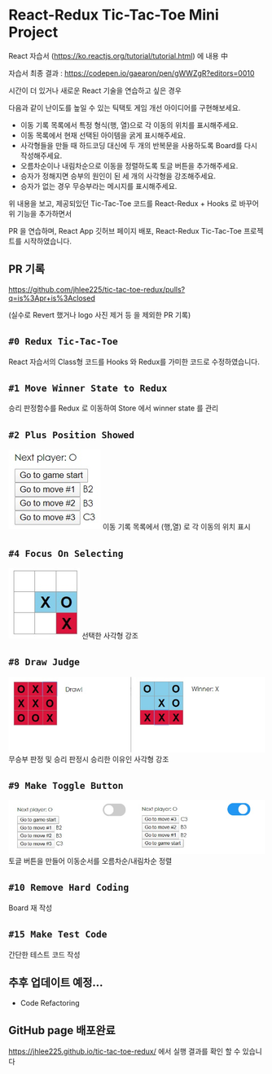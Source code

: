 # React-Redux Tic-Tac-Toe Mini Project

React 자습서 (https://ko.reactjs.org/tutorial/tutorial.html) 에 내용 中

자습서 최종 결과 : https://codepen.io/gaearon/pen/gWWZgR?editors=0010

시간이 더 있거나 새로운 React 기술을 연습하고 싶은 경우 

다음과 같이 난이도를 높일 수 있는 틱택토 게임 개선 아이디어를 구현해보세요.

- 이동 기록 목록에서 특정 형식(행, 열)으로 각 이동의 위치를 표시해주세요.
- 이동 목록에서 현재 선택된 아이템을 굵게 표시해주세요.
- 사각형들을 만들 때 하드코딩 대신에 두 개의 반복문을 사용하도록 Board를 다시 작성해주세요.
- 오름차순이나 내림차순으로 이동을 정렬하도록 토글 버튼을 추가해주세요.
- 승자가 정해지면 승부의 원인이 된 세 개의 사각형을 강조해주세요.
- 승자가 없는 경우 무승부라는 메시지를 표시해주세요.

위 내용을 보고, 제공되있던 Tic-Tac-Toe 코드를 React-Redux + Hooks 로 바꾸어 위 기능을 추가하면서 

PR 을 연습하며, React App 깃허브 페이지 배포, React-Redux Tic-Tac-Toe 프로젝트를 시작하였습니다.

## PR 기록

https://github.com/jhlee225/tic-tac-toe-redux/pulls?q=is%3Apr+is%3Aclosed

(실수로 Revert 했거나 logo 사진 제거 등 을 제외한 PR 기록)

## `#0 Redux Tic-Tac-Toe`

React 자습서의 Class형 코드를 Hooks 와 Redux를 가미한 코드로 수정하였습니다.

## `#1 Move Winner State to Redux`

승리 판정함수를 Redux 로 이동하여 Store 에서 winner state 를 관리

## `#2 Plus Position Showed`

<img src="./ReadMe/MoveLoc.jpg">
이동 기록 목록에서 (행,열) 로 각 이동의 위치 표시

## `#4 Focus On Selecting`

<img src="./ReadMe/Selecting.jpg">
선택한 사각형 강조

## `#8 Draw Judge`

<img src="./ReadMe/DrawAndWin.jpg">
무승부 판정 및 승리 판정시 승리한 이유인 사각형 강조

## `#9 Make Toggle Button`

<img src="./ReadMe/ToggleBtn.jpg">
토글 버튼을 만들어 이동순서를 오름차순/내림차순 정렬

## `#10 Remove Hard Coding`

Board 재 작성

## `#15 Make Test Code`

간단한 테스트 코드 작성

## 추후 업데이트 예정...

- Code Refactoring

## GitHub page 배포완료

https://jhlee225.github.io/tic-tac-toe-redux/ 에서 실행 결과를 확인 할 수 있습니다
